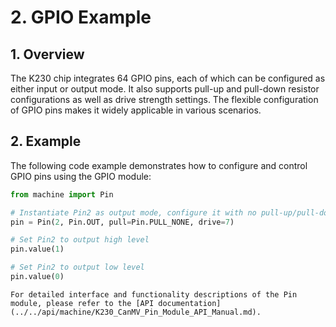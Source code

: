 # 2. GPIO Example

## 1. Overview

The K230 chip integrates 64 GPIO pins, each of which can be configured as either input or output mode. It also supports pull-up and pull-down resistor configurations as well as drive strength settings. The flexible configuration of GPIO pins makes it widely applicable in various scenarios.

## 2. Example

The following code example demonstrates how to configure and control GPIO pins using the GPIO module:

```python
from machine import Pin

# Instantiate Pin2 as output mode, configure it with no pull-up/pull-down (PULL_NONE), and set drive strength to 7
pin = Pin(2, Pin.OUT, pull=Pin.PULL_NONE, drive=7)

# Set Pin2 to output high level
pin.value(1)

# Set Pin2 to output low level
pin.value(0)
```

```{admonition} Note
For detailed interface and functionality descriptions of the Pin module, please refer to the [API documentation](../../api/machine/K230_CanMV_Pin_Module_API_Manual.md).
```
